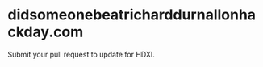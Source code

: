 didsomeonebeatricharddurnallonhackday.com
=========================================
Submit your pull request to update for HDXI.
